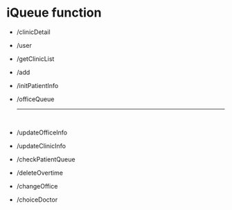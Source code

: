 # iQueue function

- /clinicDetail

- /user

- /getClinicList

- /add

- /initPatientInfo

- /officeQueue

  ---

  ​

- /updateOfficeInfo

- /updateClinicInfo

- /checkPatientQueue

- /deleteOvertime

- /changeOffice

- /choiceDoctor